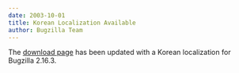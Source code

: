 ```yaml
---
date: 2003-10-01
title: Korean Localization Available
author: Bugzilla Team
---
```


The [download page](/download/#localizations) has been updated with a Korean localization for Bugzilla 2.16.3.


